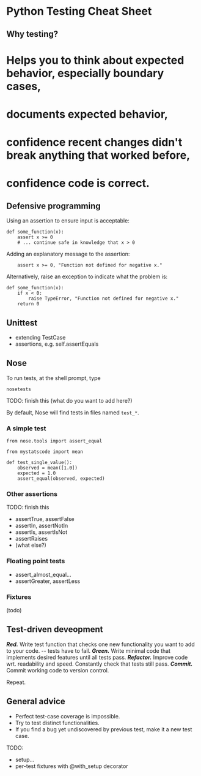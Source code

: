 Python Testing Cheat Sheet
==========================

Why testing?
------------

# Helps you to think about expected behavior, especially boundary cases,
# documents expected behavior,
# confidence recent changes didn't break anything that worked before,
# confidence code is correct.


Defensive programming
---------------------

Using an assertion to ensure input is acceptable:

    def some_function(x):
        assert x >= 0
        # ... continue safe in knowledge that x > 0

Adding an explanatory message to the assertion:

        assert x >= 0, "Function not defined for negative x."

Alternatively, raise an exception to indicate what the problem is:

    def some_function(x):
        if x < 0:
            raise TypeError, "Function not defined for negative x."
        return 0


Unittest
--------

* extending TestCase
* assertions, e.g. self.assertEquals


Nose
----

To run tests, at the shell prompt, type

    nosetests

TODO: finish this (what do you want to add here?)

By default, Nose will find tests in files named `test_*`.


### A simple test

    from nose.tools import assert_equal

    from mystatscode import mean

    def test_single_value():
        observed = mean([1.0])
        expected = 1.0
        assert_equal(observed, expected)

### Other assertions

TODO: finish this
* assertTrue, assertFalse
* assertIn, assertNotIn
* assertIs, assertIsNot
* assertRaises
* (what else?)


### Floating point tests

* assert_almost_equal...
* assertGreater, assertLess

### Fixtures

(todo)


Test-driven deveopment
----------------------

***Red.*** Write test function that checks one new functionality you want to add to your code. -- tests have to fail.
***Green.*** Write minimal code that implements desired features until all tests pass.
***Refactor.*** Improve code wrt. readability and speed. Constantly check that tests still pass.
***Commit.*** Commit working code to version control.

Repeat.


General advice
--------------

* Perfect test-case coverage is impossible.
* Try to test distinct functionalities.
* If you find a bug yet undiscovered by previous test, make it a new test case.


TODO:

* setup...
* per-test fixtures with @with_setup decorator

